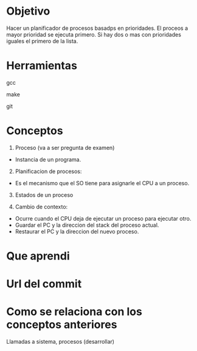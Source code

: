 # Objetivo
Hacer un planificador de procesos basadps en prioridades.
El proceos a mayor prioridad se ejecuta primero.
Si hay dos o mas con prioridades iguales el primero de la lista.

# Herramientas
gcc

make

git

# Conceptos
1) Proceso (va a ser pregunta de examen)
+ Instancia de un programa.

2) Planificacion de procesos:
+ Es el mecanismo que el SO tiene para asignarle el CPU a un proceso.

3) Estados de un proceso

4) Cambio de contexto:
+ Ocurre cuando el CPU deja de ejecutar un proceso para ejecutar otro.
+ Guardar el PC y la direccion del stack del proceso actual.
+ Restaurar el PC y la direccion del nuevo proceso.

# Que aprendi


# Url del commit

# Como se relaciona con los conceptos anteriores
Llamadas a sistema, procesos (desarrollar)
